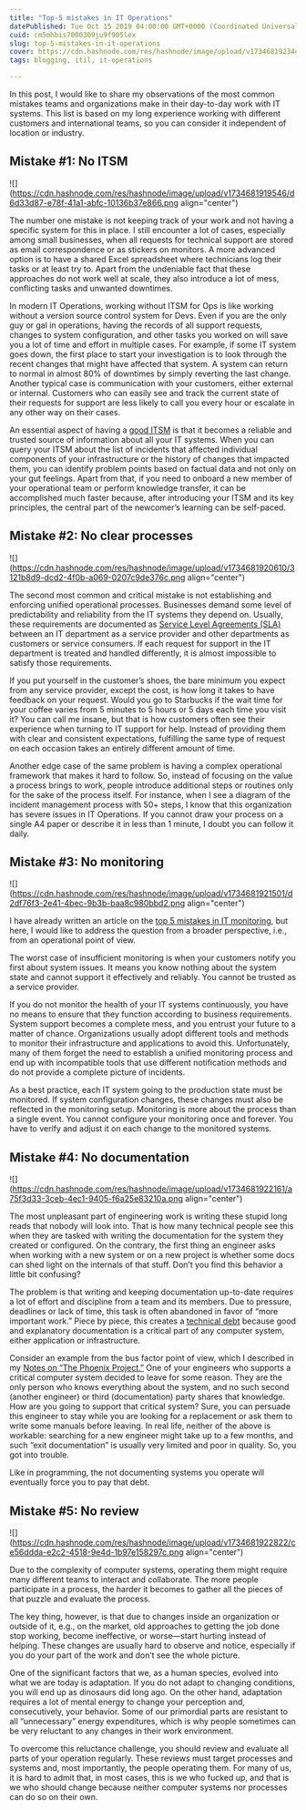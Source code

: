 ```yaml
---
title: "Top-5 mistakes in IT Operations"
datePublished: Tue Oct 15 2019 04:00:00 GMT+0000 (Coordinated Universal Time)
cuid: cm5mhbis7000309ju9f905lex
slug: top-5-mistakes-in-it-operations
cover: https://cdn.hashnode.com/res/hashnode/image/upload/v1734681923447/8173c3fd-1455-4b5e-b2fe-cae3572b7564.png
tags: blogging, itil, it-operations

---
```


In this post, I would like to share my observations of the most common mistakes teams and organizations make in their day-to-day work with IT systems. This list is based on my long experience working with different customers and international teams, so you can consider it independent of location or industry.

## Mistake #1: No ITSM

![](https://cdn.hashnode.com/res/hashnode/image/upload/v1734681919546/d6d33d87-e78f-41a1-abfc-10136b37e866.png align="center")

The number one mistake is not keeping track of your work and not having a specific system for this in place. I still encounter a lot of cases, especially among small businesses, when all requests for technical support are stored as email correspondence or as stickers on monitors. A more advanced option is to have a shared Excel spreadsheet where technicians log their tasks or at least try to. Apart from the undeniable fact that these approaches do not work well at scale, they also introduce a lot of mess, conflicting tasks and unwanted downtimes.

In modern IT Operations, working without ITSM for Ops is like working without a version source control system for Devs. Even if you are the only guy or gal in operations, having the records of all support requests, changes to system configuration, and other tasks you worked on will save you a lot of time and effort in multiple cases. For example, if some IT system goes down, the first place to start your investigation is to look through the recent changes that might have affected that system. A system can return to normal in almost 80% of downtimes by simply reverting the last change. Another typical case is communication with your customers, either external or internal. Customers who can easily see and track the current state of their requests for support are less likely to call you every hour or escalate in any other way on their cases.

An essential aspect of having a [good ITSM](https://www.gartner.com/reviews/market/it-service-management-tools) is that it becomes a reliable and trusted source of information about all your IT systems. When you can query your ITSM about the list of incidents that affected individual components of your infrastructure or the history of changes that impacted them, you can identify problem points based on factual data and not only on your gut feelings. Apart from that, if you need to onboard a new member of your operational team or perform knowledge transfer, it can be accomplished much faster because, after introducing your ITSM and its key principles, the central part of the newcomer’s learning can be self-paced.

## Mistake #2: No clear processes

![](https://cdn.hashnode.com/res/hashnode/image/upload/v1734681920610/3121b8d9-dcd2-4f0b-a069-0207c9de376c.png align="center")

The second most common and critical mistake is not establishing and enforcing unified operational processes. Businesses demand some level of predictability and reliability from the IT systems they depend on. Usually, these requirements are documented as [Service Level Agreements (SLA)](https://en.wikipedia.org/wiki/Service-level_agreement) between an IT department as a service provider and other departments as customers or service consumers. If each request for support in the IT department is treated and handled differently, it is almost impossible to satisfy those requirements.

If you put yourself in the customer’s shoes, the bare minimum you expect from any service provider, except the cost, is how long it takes to have feedback on your request. Would you go to Starbucks if the wait time for your coffee varies from 5 minutes to 5 hours or 5 days each time you visit it? You can call me insane, but that is how customers often see their experience when turning to IT support for help. Instead of providing them with clear and consistent expectations, fulfilling the same type of request on each occasion takes an entirely different amount of time.

Another edge case of the same problem is having a complex operational framework that makes it hard to follow. So, instead of focusing on the value a process brings to work, people introduce additional steps or routines only for the sake of the process itself. For instance, when I see a diagram of the incident management process with 50+ steps, I know that this organization has severe issues in IT Operations. If you cannot draw your process on a single A4 paper or describe it in less than 1 minute, I doubt you can follow it daily.

## Mistake #3: No monitoring

![](https://cdn.hashnode.com/res/hashnode/image/upload/v1734681921501/d2df76f3-2e41-4bec-9b3b-baa8c980bbd2.png align="center")

I have already written an article on the [top 5 mistakes in IT monitoring](https://andrewmatveychuk.com/top-5-mistakes-in-it-monitoring), but here, I would like to address the question from a broader perspective, i.e., from an operational point of view.

The worst case of insufficient monitoring is when your customers notify you first about system issues. It means you know nothing about the system state and cannot support it effectively and reliably. You cannot be trusted as a service provider.

If you do not monitor the health of your IT systems continuously, you have no means to ensure that they function according to business requirements. System support becomes a complete mess, and you entrust your future to a matter of chance. Organizations usually adopt different tools and methods to monitor their infrastructure and applications to avoid this. Unfortunately, many of them forget the need to establish a unified monitoring process and end up with incompatible tools that use different notification methods and do not provide a complete picture of incidents.

As a best practice, each IT system going to the production state must be monitored. If system configuration changes, these changes must also be reflected in the monitoring setup. Monitoring is more about the process than a single event. You cannot configure your monitoring once and forever. You have to verify and adjust it on each change to the monitored systems.

## Mistake #4: No documentation

![](https://cdn.hashnode.com/res/hashnode/image/upload/v1734681922161/a75f3d33-3ceb-4ec1-9405-f6a25e83210a.png align="center")

The most unpleasant part of engineering work is writing these stupid long reads that nobody will look into. That is how many technical people see this when they are tasked with writing the documentation for the system they created or configured. On the contrary, the first thing an engineer asks when working with a new system or on a new project is whether some docs can shed light on the internals of that stuff. Don’t you find this behavior a little bit confusing?

The problem is that writing and keeping documentation up-to-date requires a lot of effort and discipline from a team and its members. Due to pressure, deadlines or lack of time, this task is often abandoned in favor of “more important work.” Piece by piece, this creates a [technical debt](https://en.wikipedia.org/wiki/Technical_debt) because good and explanatory documentation is a critical part of any computer system, either application or infrastructure.

Consider an example from the bus factor point of view, which I described in my [Notes on “The Phoenix Project.”](https://andrewmatveychuk.com/notes-on-the-phoenix-project/) One of your engineers who supports a critical computer system decided to leave for some reason. They are the only person who knows everything about the system, and no such second (another engineer) or third (documentation) party shares that knowledge. How are you going to support that critical system? Sure, you can persuade this engineer to stay while you are looking for a replacement or ask them to write some manuals before leaving. In real life, neither of the above is workable: searching for a new engineer might take up to a few months, and such “exit documentation” is usually very limited and poor in quality. So, you got into trouble.

Like in programming, the not documenting systems you operate will eventually force you to pay that debt.

## Mistake #5: No review

![](https://cdn.hashnode.com/res/hashnode/image/upload/v1734681922822/ce56ddda-e2c2-4518-9e4d-1b97e158297c.png align="center")

Due to the complexity of computer systems, operating them might require many different teams to interact and collaborate. The more people participate in a process, the harder it becomes to gather all the pieces of that puzzle and evaluate the process.

The key thing, however, is that due to changes inside an organization or outside of it, e.g., on the market, old approaches to getting the job done stop working, become ineffective, or worse—start hurting instead of helping. These changes are usually hard to observe and notice, especially if you do your part of the work and don’t see the whole picture.

One of the significant factors that we, as a human species, evolved into what we are today is adaptation. If you do not adapt to changing conditions, you will end up as dinosaurs did long ago. On the other hand, adaptation requires a lot of mental energy to change your perception and, consecutively, your behavior. Some of our primordial parts are resistant to all “unnecessary” energy expenditures, which is why people sometimes can be very reluctant to any changes in their work environment.

To overcome this reluctance challenge, you should review and evaluate all parts of your operation regularly. These reviews must target processes and systems and, most importantly, the people operating them. For many of us, it is hard to admit that, in most cases, this is we who fucked up, and that is we who should change because neither computer systems nor processes can do so on their own.